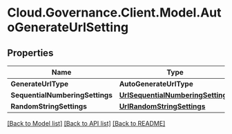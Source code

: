 # Cloud.Governance.Client.Model.AutoGenerateUrlSetting
## Properties

Name | Type | Description | Notes
------------ | ------------- | ------------- | -------------
**GenerateUrlType** | **AutoGenerateUrlType** |  | [optional] 
**SequentialNumberingSettings** | [**UrlSequentialNumberingSettings**](UrlSequentialNumberingSettings.md) |  | [optional] 
**RandomStringSettings** | [**UrlRandomStringSettings**](UrlRandomStringSettings.md) |  | [optional] 

[[Back to Model list]](../README.md#documentation-for-models) [[Back to API list]](../README.md#documentation-for-api-endpoints) [[Back to README]](../README.md)

